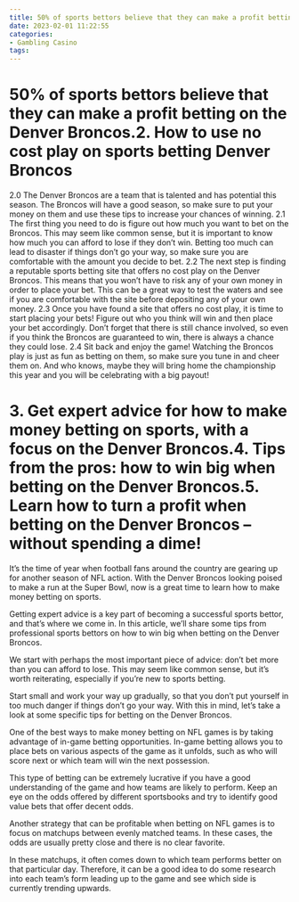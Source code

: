 ```yaml
---
title: 50% of sports bettors believe that they can make a profit betting on the Denver Broncos.2. How to use no cost play on sports betting Denver Broncos
date: 2023-02-01 11:22:55
categories:
- Gambling Casino
tags:
---
```



#  50% of sports bettors believe that they can make a profit betting on the Denver Broncos.2. How to use no cost play on sports betting Denver Broncos
2.0 The Denver Broncos are a team that is talented and has potential this season. The Broncos will have a good season, so make sure to put your money on them and use these tips to increase your chances of winning.
2.1 The first thing you need to do is figure out how much you want to bet on the Broncos.  This may seem like common sense, but it is important to know how much you can afford to lose if they don’t win.  Betting too much can lead to disaster if things don’t go your way, so make sure you are comfortable with the amount you decide to bet.
2.2 The next step is finding a reputable sports betting site that offers no cost play on the Denver Broncos. This means that you won’t have to risk any of your own money in order to place your bet.  This can be a great way to test the waters and see if you are comfortable with the site before depositing any of your own money.
2.3 Once you have found a site that offers no cost play, it is time to start placing your bets! Figure out who you think will win and then place your bet accordingly.  Don’t forget that there is still chance involved, so even if you think the Broncos are guaranteed to win, there is always a chance they could lose.
2.4 Sit back and enjoy the game! Watching the Broncos play is just as fun as betting on them, so make sure you tune in and cheer them on. And who knows, maybe they will bring home the championship this year and you will be celebrating with a big payout!

# 3. Get expert advice for how to make money betting on sports, with a focus on the Denver Broncos.4. Tips from the pros: how to win big when betting on the Denver Broncos.5. Learn how to turn a profit when betting on the Denver Broncos – without spending a dime!

It’s the time of year when football fans around the country are gearing up for another season of NFL action. With the Denver Broncos looking poised to make a run at the Super Bowl, now is a great time to learn how to make money betting on sports.

Getting expert advice is a key part of becoming a successful sports bettor, and that’s where we come in. In this article, we’ll share some tips from professional sports bettors on how to win big when betting on the Denver Broncos.

We start with perhaps the most important piece of advice: don’t bet more than you can afford to lose. This may seem like common sense, but it’s worth reiterating, especially if you’re new to sports betting.

Start small and work your way up gradually, so that you don’t put yourself in too much danger if things don’t go your way. With this in mind, let’s take a look at some specific tips for betting on the Denver Broncos.

One of the best ways to make money betting on NFL games is by taking advantage of in-game betting opportunities. In-game betting allows you to place bets on various aspects of the game as it unfolds, such as who will score next or which team will win the next possession.

This type of betting can be extremely lucrative if you have a good understanding of the game and how teams are likely to perform. Keep an eye on the odds offered by different sportsbooks and try to identify good value bets that offer decent odds.

Another strategy that can be profitable when betting on NFL games is to focus on matchups between evenly matched teams. In these cases, the odds are usually pretty close and there is no clear favorite.

In these matchups, it often comes down to which team performs better on that particular day. Therefore, it can be a good idea to do some research into each team’s form leading up to the game and see which side is currently trending upwards.